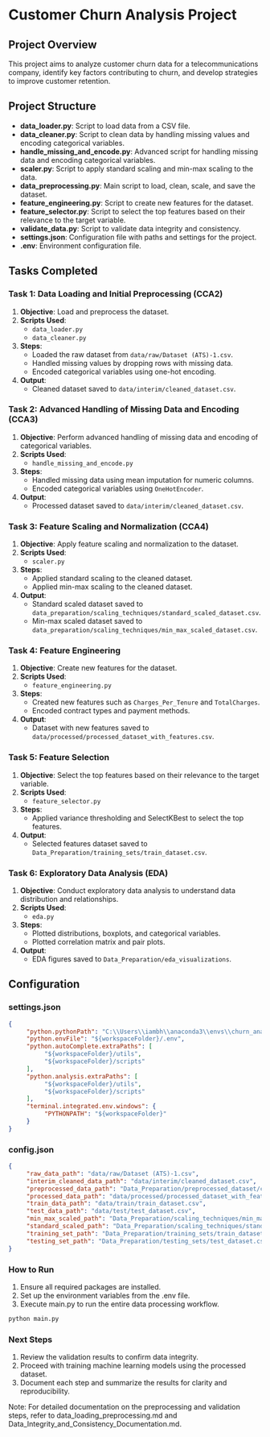 # Customer Churn Analysis Project

## Project Overview

This project aims to analyze customer churn data for a telecommunications company, identify key factors contributing to churn, and develop strategies to improve customer retention.

## Project Structure

- **data_loader.py**: Script to load data from a CSV file.
- **data_cleaner.py**: Script to clean data by handling missing values and encoding categorical variables.
- **handle_missing_and_encode.py**: Advanced script for handling missing data and encoding categorical variables.
- **scaler.py**: Script to apply standard scaling and min-max scaling to the data.
- **data_preprocessing.py**: Main script to load, clean, scale, and save the dataset.
- **feature_engineering.py**: Script to create new features for the dataset.
- **feature_selector.py**: Script to select the top features based on their relevance to the target variable.
- **validate_data.py**: Script to validate data integrity and consistency.
- **settings.json**: Configuration file with paths and settings for the project.
- **.env**: Environment configuration file.

## Tasks Completed

### Task 1: Data Loading and Initial Preprocessing (CCA2)

1. **Objective**: Load and preprocess the dataset.
2. **Scripts Used**: 
    - `data_loader.py`
    - `data_cleaner.py`
3. **Steps**:
    - Loaded the raw dataset from `data/raw/Dataset (ATS)-1.csv`.
    - Handled missing values by dropping rows with missing data.
    - Encoded categorical variables using one-hot encoding.
4. **Output**:
    - Cleaned dataset saved to `data/interim/cleaned_dataset.csv`.

### Task 2: Advanced Handling of Missing Data and Encoding (CCA3)

1. **Objective**: Perform advanced handling of missing data and encoding of categorical variables.
2. **Scripts Used**:
    - `handle_missing_and_encode.py`
3. **Steps**:
    - Handled missing data using mean imputation for numeric columns.
    - Encoded categorical variables using `OneHotEncoder`.
4. **Output**:
    - Processed dataset saved to `data/interim/cleaned_dataset.csv`.

### Task 3: Feature Scaling and Normalization (CCA4)

1. **Objective**: Apply feature scaling and normalization to the dataset.
2. **Scripts Used**:
    - `scaler.py`
3. **Steps**:
    - Applied standard scaling to the cleaned dataset.
    - Applied min-max scaling to the cleaned dataset.
4. **Output**:
    - Standard scaled dataset saved to `data_preparation/scaling_techniques/standard_scaled_dataset.csv`.
    - Min-max scaled dataset saved to `data_preparation/scaling_techniques/min_max_scaled_dataset.csv`.

### Task 4: Feature Engineering

1. **Objective**: Create new features for the dataset.
2. **Scripts Used**:
    - `feature_engineering.py`
3. **Steps**:
    - Created new features such as `Charges_Per_Tenure` and `TotalCharges`.
    - Encoded contract types and payment methods.
4. **Output**:
    - Dataset with new features saved to `data/processed/processed_dataset_with_features.csv`.

### Task 5: Feature Selection

1. **Objective**: Select the top features based on their relevance to the target variable.
2. **Scripts Used**:
    - `feature_selector.py`
3. **Steps**:
    - Applied variance thresholding and SelectKBest to select the top features.
4. **Output**:
    - Selected features dataset saved to `Data_Preparation/training_sets/train_dataset.csv`.

### Task 6: Exploratory Data Analysis (EDA)

1. **Objective**: Conduct exploratory data analysis to understand data distribution and relationships.
2. **Scripts Used**:
    - `eda.py`
3. **Steps**:
    - Plotted distributions, boxplots, and categorical variables.
    - Plotted correlation matrix and pair plots.
4. **Output**:
    - EDA figures saved to `Data_Preparation/eda_visualizations`.

## Configuration

### settings.json

```json
{
     "python.pythonPath": "C:\\Users\\iambh\\anaconda3\\envs\\churn_analysis\\python.exe",
     "python.envFile": "${workspaceFolder}/.env",
     "python.autoComplete.extraPaths": [
          "${workspaceFolder}/utils",
          "${workspaceFolder}/scripts"
     ],
     "python.analysis.extraPaths": [
          "${workspaceFolder}/utils",
          "${workspaceFolder}/scripts"
     ],
     "terminal.integrated.env.windows": {
          "PYTHONPATH": "${workspaceFolder}"
     }
}
```

### config.json

```json
{
     "raw_data_path": "data/raw/Dataset (ATS)-1.csv",
     "interim_cleaned_data_path": "data/interim/cleaned_dataset.csv",
     "preprocessed_data_path": "Data_Preparation/preprocessed_dataset/cleaned_dataset.csv",
     "processed_data_path": "data/processed/processed_dataset_with_features.csv",
     "train_data_path": "data/train/train_dataset.csv",
     "test_data_path": "data/test/test_dataset.csv",
     "min_max_scaled_path": "Data_Preparation/scaling_techniques/min_max_scaled_dataset.csv",
     "standard_scaled_path": "Data_Preparation/scaling_techniques/standard_scaled_dataset.csv",
     "training_set_path": "Data_Preparation/training_sets/train_dataset.csv",
     "testing_set_path": "Data_Preparation/testing_sets/test_dataset.csv"
}
```

### How to Run

1. Ensure all required packages are installed.
2. Set up the environment variables from the .env file.
3. Execute main.py to run the entire data processing workflow.

```bash
python main.py
```
### Next Steps

1. Review the validation results to confirm data integrity.
2. Proceed with training machine learning models using the processed dataset.
3. Document each step and summarize the results for clarity and reproducibility.

Note: For detailed documentation on the preprocessing and validation steps, refer to data_loading_preprocessing.md and Data_Integrity_and_Consistency_Documentation.md.